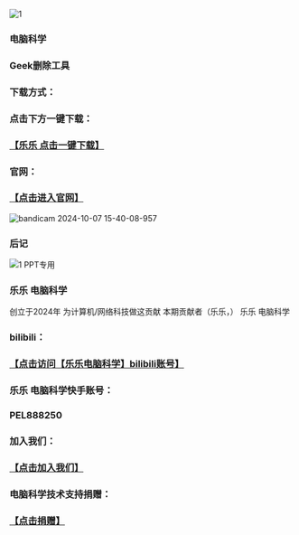 ![1](https://github.com/user-attachments/assets/e9999add-a0fc-49da-8ba8-e7ba39be0ae1)

### 电脑科学
### Geek删除工具
### 下载方式：
### 点击下方一键下载：
### [【乐乐 点击一键下载】](https://github.com/user-attachments/files/17275088/geek.zip)


### 官网：
### [【点击进入官网】](https://geekuninstaller.com/)
![bandicam 2024-10-07 15-40-08-957](https://github.com/user-attachments/assets/f9908010-e21e-470a-950d-393534235aaf)
### 后记
![1 PPT专用](https://github.com/user-attachments/assets/425f2798-99d7-4108-9282-cffd04ca14a2)
### 乐乐 电脑科学
创立于2024年
为计算机/网络科技做这贡献
本期贡献者（乐乐，）
乐乐 电脑科学
### bilibili：
###  [【点击访问【乐乐电脑科学】bilibili账号】](https://space.bilibili.com/1768832152?spm_id_from=333.337.0.0)
### 乐乐 电脑科学快手账号：
### PEL888250
### 加入我们：
### [【点击加入我们】](https://github.com/user-attachments/assets/6337df30-b023-413f-972f-abe938fe8a55)
### 电脑科学技术支持捐赠：
### [【点击捐赠】](https://github.com/user-attachments/assets/27076e5d-e5c0-490d-9be2-3f26aca189b4)